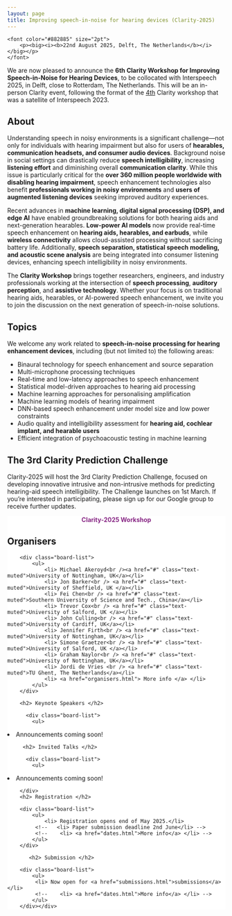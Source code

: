 ```yaml
---
layout: page
title: Improving speech-in-noise for hearing devices (Clarity-2025)
---
```


<div class="row">

<div class="col-md-9">

    <font color="#882885" size="2pt">
        <p><big><i><b>22nd August 2025, Delft, The Netherlands</b></i></big></p>
    </font>

<!--<a href="https://us02web.zoom.us/webinar/register/WN_pvhHQdLLToOIcpLbciPyXg" target="_blank">
      <button class="btn btn-primary">Click here to register me for the Clarity 2025 Workshop!</button>
    </a> -->

We are now pleased to announce the <strong>6th Clarity Workshop for Improving Speech-in-Noise for Hearing Devices</strong>, to be collocated with Interspeech 2025, in Delft, close to Rotterdam, The Netherlands. This will be an in-person Clarity event, following the format of the <a href="https://claritychallenge.org/clarity2023-workshop/">4th</a> Clarity workshop that was a satellite of Interspeech 2023.

<section>
  <h2>About</h2>
  
  <p>Understanding speech in noisy environments is a significant challenge—not only for individuals with hearing impairment but also for users of <strong>hearables, communication headsets, and consumer audio devices</strong>. Background noise in social settings can drastically reduce <strong>speech intelligibility</strong>, increasing <strong>listening effort</strong> and diminishing overall <strong>communication clarity</strong>. While this issue is particularly critical for the <strong>over 360 million people worldwide with disabling hearing impairment</strong>, speech enhancement technologies also benefit <strong>professionals working in noisy environments</strong> and <strong>users of augmented listening devices</strong> seeking improved auditory experiences.</p>

<p>
   Recent advances in <strong>machine learning, digital signal processing (DSP), and edge AI</strong> have enabled groundbreaking solutions for both hearing aids and next-generation hearables.
   <strong>Low-power AI models</strong> now provide real-time speech enhancement on <strong>hearing aids, hearables, and earbuds</strong>, while <strong>wireless connectivity</strong> allows cloud-assisted processing without sacrificing battery life. Additionally, <strong>speech separation, statistical speech modeling, and acoustic scene analysis</strong> are being integrated into consumer listening devices, enhancing speech intelligibility in noisy environments.
</p>

  <p>
    The <strong>Clarity Workshop</strong> brings together researchers, engineers, and industry professionals working at the intersection of <strong>speech processing</strong>, <strong>auditory perception</strong>, and <strong>assistive technology</strong>. Whether your focus is on traditional hearing aids, hearables, or AI-powered speech enhancement, we invite you to join the discussion on the next generation of speech-in-noise solutions.
  </p>
</section>

<h2>Topics</h2>

<div>

<p>We welcome any work related to <strong>speech-in-noise processing for hearing enhancement devices</strong>, including (but not limited to) the following areas:</p>

  <ul>
    <li>Binaural technology for speech enhancement and source separation</li>
    <li>Multi-microphone processing techniques</li>
    <li>Real-time and low-latency approaches to speech enhancement</li>
    <li>Statistical model-driven approaches to hearing aid processing</li>
    <li>Machine learning approaches for personalising amplification</li>
    <li>Machine learning models of hearing impairment</li>
    <li>DNN-based speech enhancement under model size and low power constraints</li>
  <li>Audio quality and intelligibility assessment for <strong>hearing aid, cochlear implant, and hearable users</strong></li>
    <li>Efficient integration of psychoacoustic testing in machine learning</li>
  </ul>
</div>

<h2>The 3rd Clarity Prediction Challenge</h2>

<p>
Clarity-2025 will host the 3rd Clarity Prediction Challenge, focused on developing innovative intrusive and non-intrusive methods for predicting hearing-aid speech intelligibility. The Challenge launches on 1st March. If you’re interested in participating, please sign up for our Google group to receive further updates.
</p>

</div>

<div class="col-md-3" style="background:#FFF; margin:0px 0px 0px 0px">
    <div class="box">
        <center>
            <font color="#882885"><b>Clarity-2025 Workshop</b></font>
        </center>
        <h2>Organisers</h2>

        <div class="board-list">
            <ul>
                <li> Michael Akeroyd<br /><a href="#" class="text-muted">University of Nottingham, UK</a></li>
                <li> Jon Barker<br /> <a href="#" class="text-muted">University of Sheffield, UK </a></li>
                <li> Fei Chen<br /> <a href="#" class="text-muted">Southern University of Science and Tech., China</a></li>
                <li> Trevor Cox<br /> <a href="#" class="text-muted">University of Salford, UK </a></li>
                <li> John Culling<br /> <a href="#" class="text-muted">University of Cardiff, UK</a></li>
                <li> Jennifer Firth<br /> <a href="#" class="text-muted">University of Nottingham, UK</a></li>
                <li> Simone Graetzer<br /> <a href="#" class="text-muted">University of Salford, UK </a></li>
                <li> Graham Naylor<br /> <a href="#" class="text-muted">University of Nottingham, UK</a></li>
                <li> Jordi de Vries <br /> <a href="#" class="text-muted">TU Ghent, The Netherlands</a></li>
                <li> <a href="organisers.html"> More info </a> </li>
            </ul>
        </div>

        <h2> Keynote Speakers </h2>

          <div class="board-list">
            <ul>
<li> Announcements coming soon! </li>            </ul>

         <h2> Invited Talks </h2>

          <div class="board-list">
            <ul>
<li> Announcements coming soon! </li>
            </ul>

        </div>
        <h2> Registration </h2>

        <div class="board-list">
            <ul>
                <li> Registration opens end of May 2025.</li>
             <!--   <li> Paper submission deadline 2nd June</li> -->
             <!--    <li> <a href="dates.html">More info</a> </li> -->
            </ul>
        </div>

           <h2> Submission </h2>

        <div class="board-list">
            <ul>
             <li> Now open for <a href="submissions.html">submissions</a></li> 
             <!--    <li> <a href="dates.html">More info</a> </li> -->
            </ul>
        </div></div>

</div>

</div>
